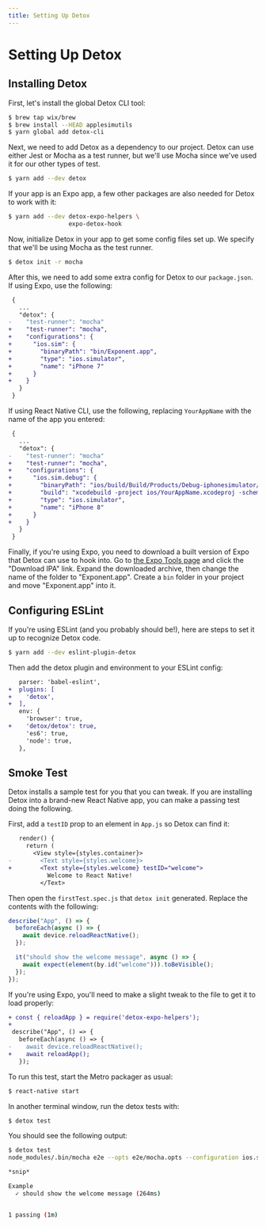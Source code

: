 ```yaml
---
title: Setting Up Detox
---
```


# Setting Up Detox

## Installing Detox

First, let's install the global Detox CLI tool:

```bash
$ brew tap wix/brew
$ brew install --HEAD applesimutils
$ yarn global add detox-cli
```

Next, we need to add Detox as a dependency to our project. Detox can use either Jest or Mocha as a test runner, but we'll use Mocha since we've used it for our other types of test.

```bash
$ yarn add --dev detox
```

If your app is an Expo app, a few other packages are also needed for Detox to work with it:

```bash
$ yarn add --dev detox-expo-helpers \
                 expo-detox-hook
```

Now, initialize Detox in your app to get some config files set up. We specify that we'll be using Mocha as the test runner.

```bash
$ detox init -r mocha
```

After this, we need to add some extra config for Detox to our `package.json`. If using Expo, use the following:

```diff
 {
   ...
   "detox": {
-    "test-runner": "mocha"
+    "test-runner": "mocha",
+    "configurations": {
+      "ios.sim": {
+        "binaryPath": "bin/Exponent.app",
+        "type": "ios.simulator",
+        "name": "iPhone 7"
+      }
+    }
   }
 }
```

If using React Native CLI, use the following, replacing `YourAppName` with the name of the app you entered:

```diff
 {
   ...
   "detox": {
-    "test-runner": "mocha"
+    "test-runner": "mocha",
+    "configurations": {
+      "ios.sim.debug": {
+        "binaryPath": "ios/build/Build/Products/Debug-iphonesimulator/YourAppName.app",
+        "build": "xcodebuild -project ios/YourAppName.xcodeproj -scheme YourAppName -configuration Debug -sdk iphonesimulator -derivedDataPath ios/build",
+        "type": "ios.simulator",
+        "name": "iPhone 8"
+      }
+    }
   }
 }
```

Finally, if you're using Expo, you need to download a built version of Expo that Detox can use to hook into. Go to [the Expo Tools page](https://expo.io/tools#client) and click the "Download IPA" link. Expand the downloaded archive, then change the name of the folder to "Exponent.app". Create a `bin` folder in your project and move "Exponent.app" into it.

## Configuring ESLint

If you're using ESLint (and you probably should be!), here are steps to set it up to recognize Detox code.

```bash
$ yarn add --dev eslint-plugin-detox
```

Then add the detox plugin and environment to your ESLint config:

```diff
   parser: 'babel-eslint',
+  plugins: [
+    'detox',
+  ],
   env: {
     'browser': true,
+    'detox/detox': true,
     'es6': true,
     'node': true,
   },
```

## Smoke Test

Detox installs a sample test for you that you can tweak. If you are installing Detox into a brand-new React Native app, you can make a passing test doing the following.

First, add a `testID` prop to an element in `App.js` so Detox can find it:

```diff
   render() {
     return (
       <View style={styles.container}>
-        <Text style={styles.welcome}>
+        <Text style={styles.welcome} testID="welcome">
           Welcome to React Native!
         </Text>
```

Then open the `firstTest.spec.js` that `detox init` generated. Replace the contents with the following:

```javascript
describe("App", () => {
  beforeEach(async () => {
    await device.reloadReactNative();
  });

  it("should show the welcome message", async () => {
    await expect(element(by.id("welcome"))).toBeVisible();
  });
});
```

If you're using Expo, you'll need to make a slight tweak to the file to get it to load properly:

```diff
+ const { reloadApp } = require('detox-expo-helpers');
+
 describe("App", () => {
   beforeEach(async () => {
-    await device.reloadReactNative();
+    await reloadApp();
   });
```

To run this test, start the Metro packager as usual:

```bash
$ react-native start
```

In another terminal window, run the detox tests with:

```bash
$ detox test
```

You should see the following output:

```bash
$ detox test
node_modules/.bin/mocha e2e --opts e2e/mocha.opts --configuration ios.sim.debug     --grep :android: --invert     --artifacts-location "artifacts/ios.sim.debug.2018-08-03 11:09:13Z"

*snip*

Example
  ✓ should show the welcome message (264ms)


1 passing (1m)
```
